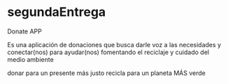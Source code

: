 # segundaEntrega

Donate APP

Es una aplicación de donaciones que busca darle voz a las necesidades 
y conectar(nos) para ayudar(nos) fomentando el reciclaje y cuidado del medio ambiente

donar
para un presente más justo
recicla para un planeta MÁS verde
